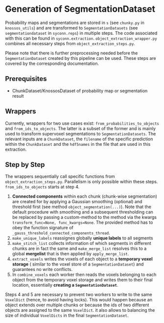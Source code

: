 # Generation of SegmentationDataset
Probability maps and segmentations are stored in `s` (see `chunky.py` in `knossos_utils`) 
and are transformed to `SegmentationDatasets` (see `segmentationdataset` in `syconn.reps`) in multiple steps. 
The code associated with this can be found in `syconn.extraction`. `object_extraction_wrapper.py` 
combines all necessary steps from `object_extraction_steps.py`.

Please note that there is further preprocessing needed before the `SegmentationDataset` created by 
this pipeline can be used. These steps are covered by the corresponding documentation.

## Prerequisites
* ChunkDataset/KnossosDataset of probability map or segmentation result

## Wrappers
Currently, wrappers for two use cases exist: `from_probabilities_to_objects` and `from_ids_to_objects`. 
The latter is a subset of the former and is mainly used to transform supervoxel segmentations 
to `SegmentationDatasets`. The relevant inputs are a `ChunkDataset`, the `filename` of the 
specific prediction within the `ChunkDataset` and the `hdf5names` in the file that are used in this extraction.

## Step by Step
The wrappers sequentially call specific functions from `object_extraction_steps.py`. Parallelism is only 
possible within these steps. `from_ids_to_objects` starts at step 4.

1. **Connected components** within each chunk (chunk-wise segmentation) are created for
by applying a Gaussian smoothing (optional) and threshold first (see method `object_segmentation(...)`).
Note that the default procedure with smoothing and a subsequent thresholding can be replaced by
 passing a custom-method to the method via the kwargs `transform_func=None, func_kwargs=None`. The provided method has to
 obey the function signature of `_gauss_threshold_connected_components_thread`.
2. `make_unique_labels` reassignes globally **unique labels** to all segments
3. `make_stitch_list` collects information of which segments in different
chunks are in fact the same and `make_merge_list` resolves this to a global **mergelist** that is then applied by `apply_merge_list`.
4. `extract_voxels` writes the voxels of each object to a **temporary voxel storage** (
similar to the voxel store of a `SegmentationDataset`) and guarantees no write conflicts.
5. In `combine_voxels` each worker then reads the voxels belonging to each object from the
temporary voxel storage and writes them to their final location, essentially **creating a `SegmentationDataset`**.

Steps 4 and 5 are necessary to prevent two workers to write to the same `VoxelDict` (hence, to avoid having locks).
 This would happen because an object extends over multiple chunks or because the
  ids of two different objects are assigned to the same `VoxelDict`. it also allows to balancing the
size of individual `VoxelDicts` in the final `SegmentationDataset`.
